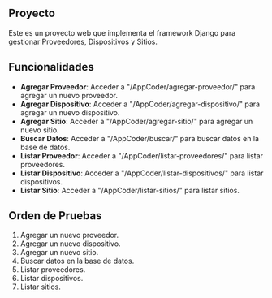 ## Proyecto

Este es un proyecto web que implementa el framework Django para gestionar Proveedores, Dispositivos y Sitios.

## Funcionalidades

- **Agregar Proveedor**: Acceder a "/AppCoder/agregar-proveedor/" para agregar un nuevo proveedor.
- **Agregar Dispositivo**: Acceder a "/AppCoder/agregar-dispositivo/" para agregar un nuevo dispositivo.
- **Agregar Sitio**: Acceder a "/AppCoder/agregar-sitio/" para agregar un nuevo sitio.
- **Buscar Datos**: Acceder a "/AppCoder/buscar/" para buscar datos en la base de datos.
- **Listar Proveedor**: Acceder a "/AppCoder/listar-proveedores/" para listar proveedores.
- **Listar Dispositivo**: Acceder a "/AppCoder/listar-dispositivos/" para listar dispositivos.
- **Listar Sitio**: Acceder a "/AppCoder/listar-sitios/" para listar sitios.

## Orden de Pruebas

1. Agregar un nuevo proveedor.
2. Agregar un nuevo dispositivo.
3. Agregar un nuevo sitio.
4. Buscar datos en la base de datos.
5. Listar proveedores.
6. Listar dispositivos.
7. Listar sitios.
